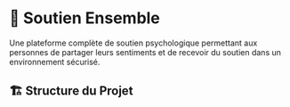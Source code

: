 # 🤗 Soutien Ensemble

Une plateforme complète de soutien psychologique permettant aux personnes de partager leurs sentiments et de recevoir du soutien dans un environnement sécurisé.

## 🏗️ Structure du Projet

